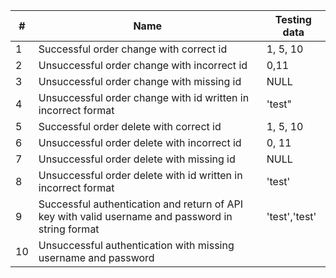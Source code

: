 | #  | Name                                                                                              | Testing data  |
|----|---------------------------------------------------------------------------------------------------|---------------|
| 1  | Successful order change with correct id                                                           | 1, 5, 10      |
| 2  | Unsuccessful order change with incorrect id                                                       | 0,11          |
| 3  | Unsuccessful order change with missing id                                                         | NULL          |
| 4  | Unsuccessful order change with id written in incorrect format                                     | 'test"        |
| 5  | Successful order delete with correct id                                                           | 1, 5, 10      |
| 6  | Unsuccessful order delete with incorrect id                                                       | 0, 11         |
| 7  | Unsuccessful order delete with missing id                                                         | NULL          |
| 8  | Unsuccessful order delete with id written in incorrect format                                     | 'test'        |
| 9  | Successful authentication and return of API key with valid username and password in string format | 'test','test' |
| 10 | Unsuccessful authentication with missing username and password                                    |               |